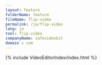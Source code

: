 ```yaml
---
layout: feature
folderName: feature
fileName: flip-video
permalink: /ja/flip-video
lang: ja
tool: flip-video
companyName: safevideokit
domain : com
---
```


{% include VideoEditorIndex/index.html %}

   
